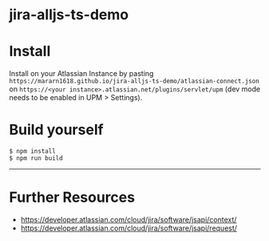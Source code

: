 # jira-alljs-ts-demo

# Install

Install on your Atlassian Instance by pasting ```https://mararn1618.github.io/jira-alljs-ts-demo/atlassian-connect.json``` on ```https://<your instance>.atlassian.net/plugins/servlet/upm``` (dev mode needs to be enabled in UPM > Settings).

# Build yourself

```
$ npm install
$ npm run build
```


---

# Further Resources
* https://developer.atlassian.com/cloud/jira/software/jsapi/context/
* https://developer.atlassian.com/cloud/jira/software/jsapi/request/